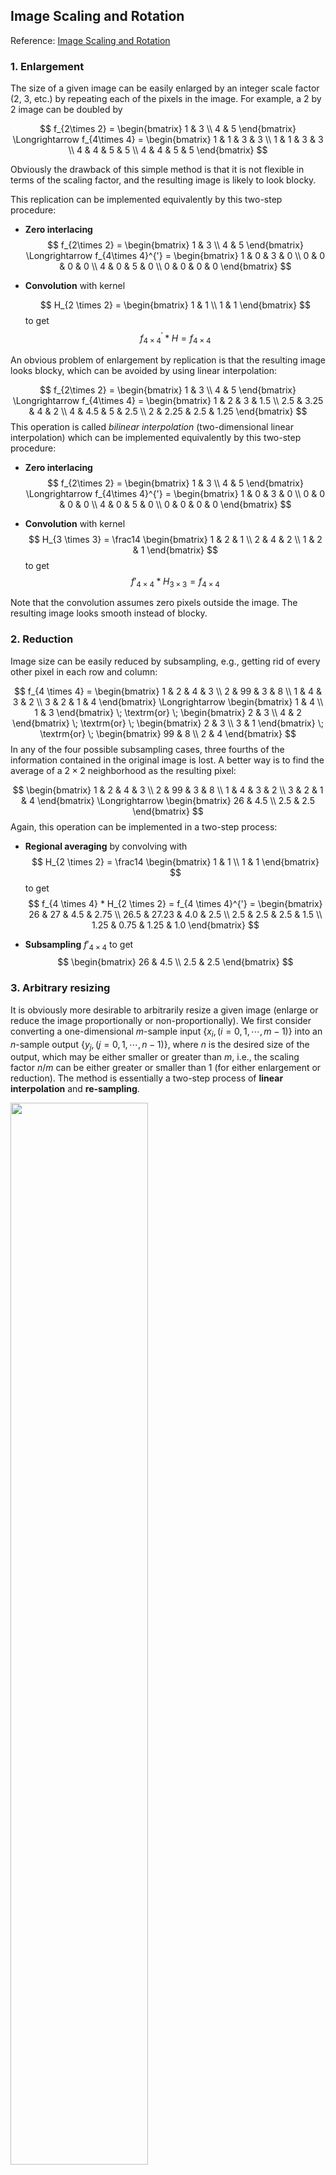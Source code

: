 ## Image Scaling and Rotation

Reference: [Image Scaling and Rotation](http://fourier.eng.hmc.edu/e161/lectures/resize/index.html)

### 1. Enlargement

The size of a given image can be easily enlarged by an integer scale factor (2, 3, etc.) by repeating each of the pixels in the image. For example, a 2 by 2 image can be doubled by 

$$
f_{2\times 2} = \begin{bmatrix} 1 & 3 \\ 4 & 5 \end{bmatrix} \Longrightarrow f_{4\times 4} = \begin{bmatrix} 1 & 1 & 3 & 3 \\  1 & 1 & 3 & 3 \\  4 & 4 & 5 & 5 \\  4 & 4 & 5 & 5 \end{bmatrix}
$$

Obviously the drawback of this simple method is that it is not flexible in terms of the scaling factor, and the resulting image is likely to look blocky.

This replication can be implemented equivalently by this two-step procedure:

- **Zero interlacing**
  $$
  f_{2\times 2} = \begin{bmatrix} 1 & 3 \\ 4 & 5 \end{bmatrix} \Longrightarrow f_{4\times 4}^{'} = \begin{bmatrix} 1 & 0 & 3 & 0 \\  0 & 0 & 0 & 0 \\  4 & 0 & 5 & 0 \\  0 & 0 & 0 & 0 \end{bmatrix}
  $$

- **Convolution** with kernel

  $$
  H_{2 \times 2} = \begin{bmatrix} 1 & 1 \\ 1 & 1 \end{bmatrix}
  $$
  to get
  $$
  f_{4 \times 4}^{'} * H = f_{4 \times 4}
  $$

An obvious problem of enlargement by replication is that the resulting image looks blocky, which can be avoided by using linear interpolation:

$$
f_{2\times 2} = \begin{bmatrix} 1 & 3 \\ 4 & 5 \end{bmatrix} \Longrightarrow f_{4\times 4} = \begin{bmatrix} 1 & 2 & 3 & 1.5 \\ 2.5 & 3.25 & 4 & 2 \\  4 & 4.5 & 5 & 2.5 \\  2 & 2.25 & 2.5 & 1.25 \end{bmatrix}
$$
This operation is called *bilinear interpolation* (two-dimensional linear interpolation) which can be implemented equivalently by this two-step procedure:

- **Zero interlacing**
  $$
  f_{2\times 2} = \begin{bmatrix} 1 & 3 \\ 4 & 5 \end{bmatrix} \Longrightarrow f_{4\times 4}^{'} = \begin{bmatrix} 1 & 0 & 3 & 0 \\  0 & 0 & 0 & 0 \\  4 & 0 & 5 & 0 \\  0 & 0 & 0 & 0 \end{bmatrix}
  $$

- **Convolution** with kernel
  $$
  H_{3 \times 3} = \frac14 \begin{bmatrix} 1 & 2 & 1 \\ 2 & 4 & 2 \\ 1 & 2 & 1 \end{bmatrix}
  $$
  to get
  $$
  f'_{4 \times 4} * H_{3 \times 3} = f_{4 \times 4}
  $$

Note that the convolution assumes zero pixels outside the image. The resulting image looks smooth instead of blocky.

### 2. Reduction

Image size can be easily reduced by subsampling, e.g., getting rid of every other pixel in each row and column:

$$
f_{4 \times 4} = \begin{bmatrix} 1 & 2 & 4 & 3 \\ 2 & 99 & 3 & 8 \\ 1 & 4 & 3 & 2 \\ 3 & 2 & 1 & 4 \end{bmatrix} \Longrightarrow \begin{bmatrix} 1 & 4 \\ 1 & 3 \end{bmatrix} \; \textrm{or} \; \begin{bmatrix} 2 & 3 \\ 4 & 2 \end{bmatrix} \; \textrm{or} \; \begin{bmatrix} 2 & 3 \\ 3 & 1 \end{bmatrix} \; \textrm{or} \; \begin{bmatrix} 99 & 8 \\ 2 & 4 \end{bmatrix}
$$
In any of the four possible subsampling cases, three fourths of the information contained in the original image is lost. A better way is to find the average of a $2 \times 2$ neighborhood as the resulting pixel:

$$
\begin{bmatrix} 1 & 2 & 4 & 3 \\ 2 & 99 & 3 & 8 \\ 1 & 4 & 3 & 2 \\ 3 & 2 & 1 & 4 \end{bmatrix} \Longrightarrow \begin{bmatrix} 26 & 4.5 \\ 2.5 & 2.5 \end{bmatrix}
$$
Again, this operation can be implemented in a two-step process:

- **Regional averaging** by convolving with
  $$
  H_{2 \times 2} = \frac14 \begin{bmatrix} 1 & 1 \\ 1 & 1 \end{bmatrix}
  $$
  to get
  $$
  f_{4 \times 4} * H_{2 \times 2} = f_{4 \times 4}^{'} = \begin{bmatrix} 26 & 27 & 4.5 & 2.75 \\ 26.5 & 27.23 & 4.0 & 2.5 \\ 2.5 & 2.5 & 2.5 & 1.5 \\ 1.25 & 0.75 & 1.25 & 1.0 \end{bmatrix}
  $$

- **Subsampling** $f'_{4 \times 4}$ to get
  $$
  \begin{bmatrix} 26 & 4.5 \\ 2.5 & 2.5 \end{bmatrix}
  $$

### 3. Arbitrary resizing

It is obviously more desirable to arbitrarily resize a given image (enlarge or reduce the image proportionally or non-proportionally). We first consider converting a one-dimensional $m$-sample input $\{ x_i, (i=0, 1, \cdots, m-1) \}$ into an $n$-sample output $\{ y_j, (j=0, 1, \cdots, n-1) \}$, where $n$ is the desired size of the output, which may be either smaller or greater than $m$, i.e., the scaling factor $n/m$ can be either greater or smaller than 1 (for either enlargement or reduction). The method is essentially a two-step process of **linear interpolation** and **re-sampling**.

<img src='./pictures/06-interpolate_0d.gif' width=66%>

- **Convert indices**:

  Represent each index $0 \leq k \leq n-1 $ of the output as a floating point number $p$ in the range of $0 \leq i \leq m-1 $ of the input indices:
  $$
  \frac{p}{m-1}=\frac{k}{n-1},\;\;\;\;\;\mbox{i.e.}\;\;\;\; p=k\; \frac{m-1}{n-1}
  $$
  The indices of the two neighboring samples of $p$ can be found as
  $$
  i = \lfloor p \rfloor \;\;\leq\;\; p \;\;\leq \;\;\lceil p \rceil =i+1
  $$
  where $\lfloor p \rfloor$ and $\lceil p \rceil$ represent, respectively, the floor and the ceiling of $p$, i.e., the largest integer smaller than $p$ and the smallest integer larger than $p$.

- **Re-sampling**:

  Find the fraction $0 \leq (u=p-i) \leq 1$ and $d$ as shown in the figure:
  $$
  \frac{d}{u}=\frac{x_{i+1}-x_{i}}{(i+1)-i}=x_{i+1}-x_i,\;\;\;\;\mbox{i.e.,}
  \;\;\;\;\;\;d=u(x_{i+1}-x_i) 
  $$
  Now the $k$-th value $y_k$ of the output can be found as the interpolation between $x_i$ and $x_{i+1}$: 
  $$
  y_k=x_{p}=x_i+d=x_i+u(x_{i+1}-x_i)
  $$

<img src='./pictures/06-interpolate_1d.gif' width=35%>

This method of linear interpolation can be generalized from 1-D to 2-D bilinear interpolation for image resizing.

- **Convert indices**:

  Similar to the 1D case, we first convert the integer indices $(k, l)$ of each pixel of the output image of the desired size into real coordinates $(p, q)$ in the range of the input image. Then the corresponding fractions $u$ and $v$ in both horizontal and vertical dimensions can be found:
  $$
  i = \lfloor p \rfloor, \;\;\;\;\; i+1=\lceil p \rceil, \;\;\;\;\; u=p-i
  $$

  $$
  j = \lfloor q \rfloor, \;\;\;\;\; j+1=\lceil q \rceil, \;\;\;\;\; v=q-j
  $$

- **Re-sampling**:

  Find value $x[p,q]$ as the bilinear interpolation of its four immediate neighbors in the input image, represented by
  $$
  a=x_{i,j},\;\;\;\;\;\; b=x_{i+1,j},\;\;\;\;\;\; c=x_{i,j+1},\;\;\;\;\;\; d=x_{i+1,j+1}
  $$

<img src='./pictures/06-interpolate_2d.gif' width=50%>

The bilinear interpolation is carried out in two levels of linear interpolations. We first find the two interpolations of $a$, $b$ and $c$, $d$ along the dimension with index $i$: 

$$
\left\{ \begin{array}{ll} e=a+u(b-a) \\  f=c+u(d-c) \end{array} \right.
$$
and then find $y[k,l]=x[p,q]$ as the linear interpolation of $e$ and $f$ along the dimension with index $j$: 
$$
y[k,l]=x[p,q]=e+v(f-e)=(1-u-v+uv)a+u(1-v)b+v(1-u)c+uvd
$$
Alternatively and equivalently, we could first find the interpolations along the dimension in $j$: 
$$
\left\{ \begin{array}{ll} g=a+v(c-a) \\ h=b+v(d-b) \end{array} \right.
$$
and then find the pixel value of the output as the interpolation along the dimension in $i$: 
$$
y[k,l]=x[p,q]=g+u(h-g)=(1-u-v+uv)a+u(1-v)b+v(1-u)c+uvd
$$
The result is exactly the same as before.

<img src='./pictures/06-LennaScale.gif' width=70%>

### 4. Arbitrary rotation

We first note that rotating the input image $x$ by an angle $\phi$ is equivalent to rotating the output image $y$ by an angle $-\phi$. For each pixel position  $(k, l)$ of the output $y$ we find the corresponding position in the input $x$: 

$$
\left\{ \begin{array}{l} p=\;\;\;\cos \phi\; k+\sin \phi\; l \\ q=-\sin \phi\; k+\cos \phi\; l \end{array} \right.
$$
This rotation is with respect to the origin of the image, the top left corner of the image. If we want the rotation to be around the center $(x_0=M/2,\;y_0=N/2)$ of an image of size $M\times N$, then
$$
\left\{ \begin{array}{l} p=[\;\;\;\cos \phi\; (k-x_0)+\sin \phi \; (l - y_0) ] + x_0 \\ q = [- \sin \phi \; (k-x_0)+\cos \phi\; (l-y_0)]+y_0 \end{array} \right.
$$
Next we find the interpolation value $x[p,q]$ for each pixel $y[k,l]$ of the output image using the same bilinear interpolation method as in the arbitrary scaling discussed above. Note that some pixels in the image after the rotation may be outside the original image before the rotation, they can be arbitrarily assigned with any color, such as black.

<img src='./pictures/06-ImageRotate1.gif' width=75%>

<img src='./pictures/06-LennaRotate.gif' width=60%>